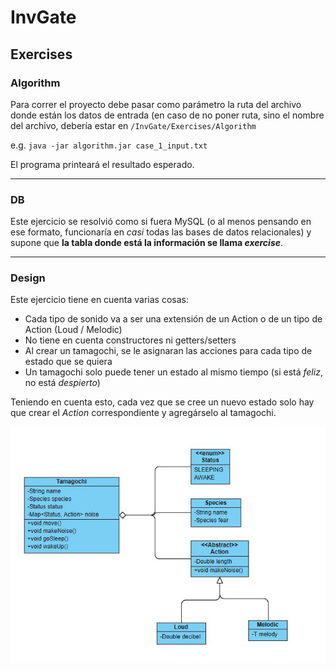 # InvGate
## Exercises
### Algorithm

Para correr el proyecto debe pasar como parámetro la ruta del archivo donde están los datos de entrada (en caso de no poner ruta, sino el nombre del archivo, debería estar en `/InvGate/Exercises/Algorithm` 

e.g. `java -jar algorithm.jar case_1_input.txt`

El programa printeará el resultado esperado.

----------------------------------

### DB

Este ejercicio se resolvió como si fuera MySQL (o al menos pensando en ese formato, funcionaría en *casi* todas las bases de datos relacionales) y supone que **la tabla donde está la información se llama _exercise_**.

----------------------------------

### Design

Este ejercicio tiene en cuenta varias cosas:
  - Cada tipo de sonido va a ser una extensión de un Action o de un tipo de Action (Loud / Melodic)
  - No tiene en cuenta constructores ni getters/setters
  - Al crear un tamagochi, se le asignaran las acciones para cada tipo de estado que se quiera
  - Un tamagochi solo puede tener un estado al mismo tiempo (si está *feliz*, no está *despierto*)
  
Teniendo en cuenta esto, cada vez que se cree un nuevo estado solo hay que crear el *Action* correspondiente y agregárselo al tamagochi.

![alt test](Exercises/Design/design.JPG)
